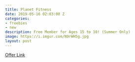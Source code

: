 ```yaml
---
title: Planet Fitness
date: 2019-05-16 02:03:00 Z
categories:
- freebies
- new
description: Free Member for Ages 15 to 18! (Summer Only)
image: https://i.imgur.com/N9rWH5g.jpg
layout: post
---
```


[Offer Link](https://www.planetfitness.com/TeenSummerChallenge?utm_source=SFMCCORP&utm_medium=Email&utm_campaign=&utm_content=learn-more)